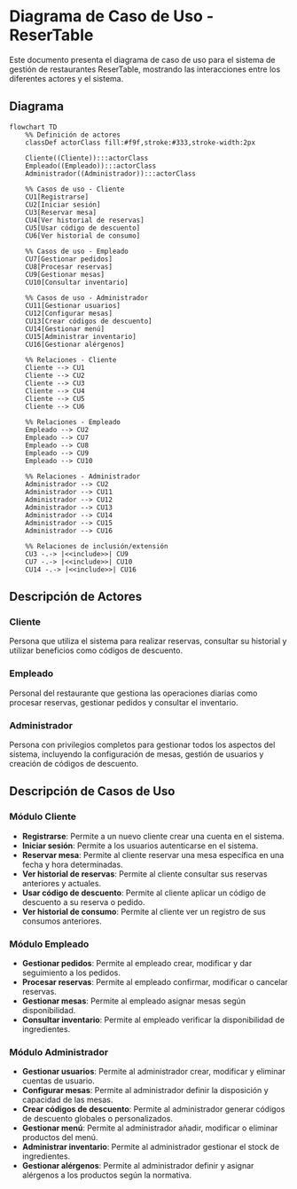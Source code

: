 # Diagrama de Caso de Uso - ReserTable

Este documento presenta el diagrama de caso de uso para el sistema de gestión de restaurantes ReserTable, mostrando las interacciones entre los diferentes actores y el sistema.

## Diagrama

```mermaid
flowchart TD
    %% Definición de actores
    classDef actorClass fill:#f9f,stroke:#333,stroke-width:2px
    
    Cliente((Cliente)):::actorClass
    Empleado((Empleado)):::actorClass
    Administrador((Administrador)):::actorClass
    
    %% Casos de uso - Cliente
    CU1[Registrarse]
    CU2[Iniciar sesión]
    CU3[Reservar mesa]
    CU4[Ver historial de reservas]
    CU5[Usar código de descuento]
    CU6[Ver historial de consumo]
    
    %% Casos de uso - Empleado
    CU7[Gestionar pedidos]
    CU8[Procesar reservas]
    CU9[Gestionar mesas]
    CU10[Consultar inventario]
    
    %% Casos de uso - Administrador
    CU11[Gestionar usuarios]
    CU12[Configurar mesas]
    CU13[Crear códigos de descuento]
    CU14[Gestionar menú]
    CU15[Administrar inventario]
    CU16[Gestionar alérgenos]
    
    %% Relaciones - Cliente
    Cliente --> CU1
    Cliente --> CU2
    Cliente --> CU3
    Cliente --> CU4
    Cliente --> CU5
    Cliente --> CU6
    
    %% Relaciones - Empleado
    Empleado --> CU2
    Empleado --> CU7
    Empleado --> CU8
    Empleado --> CU9
    Empleado --> CU10
    
    %% Relaciones - Administrador
    Administrador --> CU2
    Administrador --> CU11
    Administrador --> CU12
    Administrador --> CU13
    Administrador --> CU14
    Administrador --> CU15
    Administrador --> CU16
    
    %% Relaciones de inclusión/extensión
    CU3 -.-> |<<include>>| CU9
    CU7 -.-> |<<include>>| CU10
    CU14 -.-> |<<include>>| CU16
```

## Descripción de Actores

### Cliente
Persona que utiliza el sistema para realizar reservas, consultar su historial y utilizar beneficios como códigos de descuento.

### Empleado
Personal del restaurante que gestiona las operaciones diarias como procesar reservas, gestionar pedidos y consultar el inventario.

### Administrador
Persona con privilegios completos para gestionar todos los aspectos del sistema, incluyendo la configuración de mesas, gestión de usuarios y creación de códigos de descuento.

## Descripción de Casos de Uso

### Módulo Cliente
- **Registrarse**: Permite a un nuevo cliente crear una cuenta en el sistema.
- **Iniciar sesión**: Permite a los usuarios autenticarse en el sistema.
- **Reservar mesa**: Permite al cliente reservar una mesa específica en una fecha y hora determinadas.
- **Ver historial de reservas**: Permite al cliente consultar sus reservas anteriores y actuales.
- **Usar código de descuento**: Permite al cliente aplicar un código de descuento a su reserva o pedido.
- **Ver historial de consumo**: Permite al cliente ver un registro de sus consumos anteriores.

### Módulo Empleado
- **Gestionar pedidos**: Permite al empleado crear, modificar y dar seguimiento a los pedidos.
- **Procesar reservas**: Permite al empleado confirmar, modificar o cancelar reservas.
- **Gestionar mesas**: Permite al empleado asignar mesas según disponibilidad.
- **Consultar inventario**: Permite al empleado verificar la disponibilidad de ingredientes.

### Módulo Administrador
- **Gestionar usuarios**: Permite al administrador crear, modificar y eliminar cuentas de usuario.
- **Configurar mesas**: Permite al administrador definir la disposición y capacidad de las mesas.
- **Crear códigos de descuento**: Permite al administrador generar códigos de descuento globales o personalizados.
- **Gestionar menú**: Permite al administrador añadir, modificar o eliminar productos del menú.
- **Administrar inventario**: Permite al administrador gestionar el stock de ingredientes.
- **Gestionar alérgenos**: Permite al administrador definir y asignar alérgenos a los productos según la normativa.
